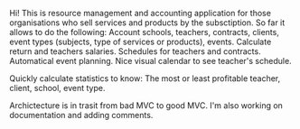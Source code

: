 Hi!
This is resource management and accounting application for those organisations who sell services and products by the subsctiption.
So far it allows to do the following:
Account schools, teachers, contracts, clients, event types (subjects, type of services or products), events.
Calculate return and teachers salaries.
Schedules for teachers and contracts.
Automatical event planning.
Nice visual calendar to see teacher's schedule.

Quickly calculate statistics to know:
The most or least profitable teacher, client, school, event type.

Archictecture is in trasit from bad MVC to good MVC.
I'm also working on documentation and adding comments.


